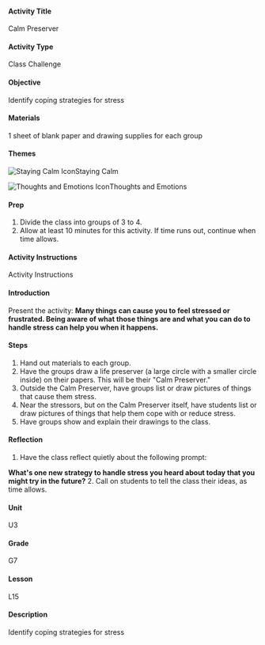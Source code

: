 #### Activity Title
Calm Preserver
#### Activity Type
Class Challenge
#### Objective
Identify coping strategies for stress
#### Materials
1 sheet of blank paper and drawing supplies for each group
#### Themes
![Staying Calm Icon](http://v5cmservice.secondstep.org/MS3TP_IMAGES/SKILLS/SKILLS_SMALL_IMAGES/staying-calm-sm.png)Staying Calm
 
![Thoughts and Emotions Icon](http://v5cmservice.secondstep.org/MS3TP_IMAGES/SKILLS/SKILLS_SMALL_IMAGES/thoughts-and-emotions-sm.png)Thoughts and Emotions
 

#### Prep
1. Divide the class into groups of 3 to 4.
2. Allow at least 10 minutes for this activity. If time runs out, continue when time allows.

#### Activity Instructions
Activity Instructions
#### Introduction
Present the activity: **Many things can cause you to feel stressed or frustrated. Being aware of what those things are and what you can do to handle stress can help you when it happens.**
#### Steps
1. Hand out materials to each group.
2. Have the groups draw a life preserver (a large circle with a smaller circle inside) on their papers. This will be their "Calm Preserver."
3. Outside the Calm Preserver, have groups list or draw pictures of things that cause them stress.
4. Near the stressors, but on the Calm Preserver itself, have students list or draw pictures of things that help them cope with or reduce stress.
5. Have groups show and explain their drawings to the class.

#### Reflection
1. Have the class reflect quietly about the following prompt:

**What's one new strategy to handle stress you heard about today that you might try in the future?**
2. Call on students to tell the class their ideas, as time allows.

#### Unit
U3
#### Grade
G7
#### Lesson
L15
#### Description
Identify coping strategies for stress
